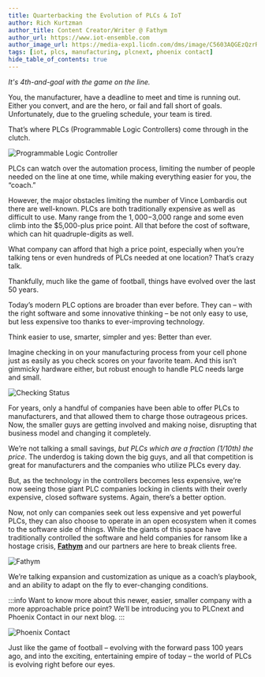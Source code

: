 ```yaml
---
title: Quarterbacking the Evolution of PLCs & IoT
author: Rich Kurtzman
author_title: Content Creator/Writer @ Fathym
author_url: https://www.iot-ensemble.com
author_image_url: https://media-exp1.licdn.com/dms/image/C5603AQGEzQzrR9oF7g/profile-displayphoto-shrink_100_100/0/1516568821506?e=1631145600&v=beta&t=UbUTLFlBOv3frvSDHoy1ctdriXvsGDGLt9MHjq8VXCo
tags: [iot, plcs, manufacturing, plcnext, phoenix contact]
hide_table_of_contents: true
---
```


_It's 4th-and-goal with the game on the line._

You, the manufacturer, have a deadline to meet and time is running out. Either you convert, and are the hero, or fail and fall short of goals. Unfortunately, due to the grueling schedule, your team is tired. 

That’s where PLCs (Programmable Logic Controllers) come through in the clutch. 

![Programmable Logic Controller](https://www.iot-ensemble.com/img/screenshots/rkurtz1_generic_plc.png)
 
PLCs can watch over the automation process, limiting the number of people needed on the line at one time, while making everything easier for you, the “coach.” 

However, the major obstacles limiting the number of Vince Lombardis out there are well-known. PLCs are both traditionally expensive as well as difficult to use. Many range from the $1,000-$3,000 range and some even climb into the $5,000-plus price point.
All that before the cost of software, which can hit quadruple-digits as well. 

What company can afford that high a price point, especially when you’re talking tens or even hundreds of PLCs needed at one location? That’s crazy talk. 

Thankfully, much like the game of football, things have evolved over the last 50 years. 

Today’s modern PLC options are broader than ever before. They can – with the right software and some innovative thinking – be not only easy to use, but less expensive too thanks to ever-improving technology. 

Think easier to use, smarter, simpler and yes: Better than ever. 

Imagine checking in on your manufacturing process from your cell phone just as easily as you check scores on your favorite team. And this isn’t gimmicky hardware either, but robust enough to handle PLC needs large and small. 

![Checking Status](https://www.iot-ensemble.com/img/screenshots/rkurtz1_businessman_phone.png)
 
For years, only a handful of companies have been able to offer PLCs to manufacturers, and that allowed them to charge those outrageous prices. Now, the smaller guys are getting involved and making noise, disrupting that business model and changing it completely. 

We’re not talking a small savings, _but PLCs which are a fraction (1/10th) the price_. The underdog is taking down the big guys, and all that competition is great for manufacturers and the companies who utilize PLCs every day.

But, as the technology in the controllers becomes less expensive, we’re now seeing those giant PLC companies locking in clients with their overly expensive, closed software systems. Again, there’s a better option. 

Now, not only can companies seek out less expensive and yet powerful PLCs, they can also choose to operate in an open ecosystem when it comes to the software side of things. While the giants of this space have traditionally controlled the software and held companies for ransom like a hostage crisis, **[Fathym](https://www.iot-ensemble.com)** and our partners are here to break clients free. 

![Fathym](https://www.iot-ensemble.com/img/screenshots/rkurtz1_fathym_input_output.png)
 
We’re talking expansion and customization as unique as a coach’s playbook, and an ability to adapt on the fly to ever-changing conditions. 

:::info
Want to know more about this newer, easier, smaller company with a more approachable price point? We’ll be introducing you to PLCnext and Phoenix Contact in our next blog.
:::

![Phoenix Contact](https://www.iot-ensemble.com/img/screenshots/PLCnext_controllers.png)
 
Just like the game of football – evolving with the forward pass 100 years ago, and into the exciting, entertaining empire of today – the world of PLCs is evolving right before our eyes. 